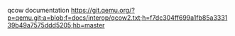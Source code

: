 

qcow documentation
https://git.qemu.org/?p=qemu.git;a=blob;f=docs/interop/qcow2.txt;h=f7dc304ff699a1fb85a333139b49a7575ddd5205;hb=master

